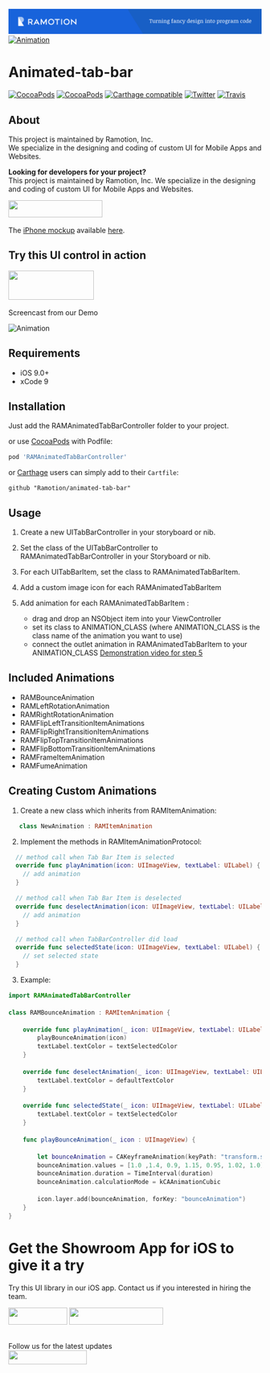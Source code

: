 [![header](./header.png)](https://ramotion.com?utm_source=gthb&utm_medium=special&utm_campaign=animated-tab-bar-logo)
[![Animation](https://raw.githubusercontent.com/Ramotion/animated-tab-bar/master/Screenshots/tab-bar-icons-iphone-ramotion-animation-interface-design.gif)](https://dribbble.com/shots/1766396-Animated-Tab-Bar-Icons)
# Animated-tab-bar
[![CocoaPods](https://img.shields.io/cocoapods/p/RAMAnimatedTabBarController.svg)](http://cocoapods.org/pods/RAMAnimatedTabBarController)
[![CocoaPods](https://img.shields.io/cocoapods/v/RAMAnimatedTabBarController.svg)](http://cocoapods.org/pods/RAMAnimatedTabBarController)
[![Carthage compatible](https://img.shields.io/badge/Carthage-compatible-4BC51D.svg?style=flat)](https://github.com/Ramotion/animated-tab-bar)
[![Twitter](https://img.shields.io/badge/Twitter-@Ramotion-blue.svg?style=flat)](http://twitter.com/Ramotion)
[![Travis](https://img.shields.io/travis/Ramotion/animated-tab-bar.svg)](https://travis-ci.org/Ramotion/animated-tab-bar)

## About
This project is maintained by Ramotion, Inc.<br>
We specialize in the designing and coding of custom UI for Mobile Apps and Websites.<br>

**Looking for developers for your project?**<br>
This project is maintained by Ramotion, Inc. We specialize in the designing and coding of custom UI for Mobile Apps and Websites.

<a href="https://dev.ramotion.com/?utm_source=gthb&utm_medium=special&utm_campaign=animated-tab-bar-contact-us">
<img src="https://github.com/ramotion/gliding-collection/raw/master/contact_our_team@2x.png" width="187" height="34"></a>
<br>


The [iPhone mockup](https://store.ramotion.com?utm_source=gthb&utm_medium=special&utm_campaign=animated-tab-bar) available [here](https://store.ramotion.com?utm_source=gthb&utm_medium=special&utm_campaign=animated-tab-bar).

## Try this UI control in action

<a href="https://itunes.apple.com/app/apple-store/id1182360240?pt=550053&ct=gthb-animated-tab-bar&mt=8" > <img src="https://github.com/Ramotion/navigation-stack/raw/master/Download_on_the_App_Store_Badge_US-UK_135x40.png" width="170" height="58"></a>

Screencast from our Demo

![Animation](https://raw.githubusercontent.com/Ramotion/animated-tab-bar/master/Screenshots/RAMAnimatedTabBarDemo.gif)

## Requirements

- iOS 9.0+
- xCode 9

## Installation

Just add the RAMAnimatedTabBarController folder to your project.

or use [CocoaPods](https://cocoapods.org) with Podfile:
``` ruby
pod 'RAMAnimatedTabBarController'
```

or [Carthage](https://github.com/Carthage/Carthage) users can simply add to their `Cartfile`:
```
github "Ramotion/animated-tab-bar"

```


## Usage

1. Create a new UITabBarController in your storyboard or nib.

2. Set the class of the UITabBarController to RAMAnimatedTabBarController in your Storyboard or nib.

3. For each UITabBarItem, set the class to RAMAnimatedTabBarItem.

4. Add a custom image icon for each RAMAnimatedTabBarItem

5. Add animation for each RAMAnimatedTabBarItem :
   * drag and drop an NSObject item into your ViewController
   * set its class to ANIMATION_CLASS (where ANIMATION_CLASS is the class name of the animation you want to use)
   * connect the outlet animation in RAMAnimatedTabBarItem to your ANIMATION_CLASS
   [Demonstration video for step 5](http://vimeo.com/112390386)


## Included Animations

* RAMBounceAnimation
* RAMLeftRotationAnimation
* RAMRightRotationAnimation
* RAMFlipLeftTransitionItemAnimations
* RAMFlipRightTransitionItemAnimations
* RAMFlipTopTransitionItemAnimations
* RAMFlipBottomTransitionItemAnimations
* RAMFrameItemAnimation
* RAMFumeAnimation

## Creating Custom Animations
1. Create a new class which inherits from RAMItemAnimation:

  ``` swift
     class NewAnimation : RAMItemAnimation
  ```
2. Implement the methods in RAMItemAnimationProtocol:


  ``` swift
    // method call when Tab Bar Item is selected
    override func playAnimation(icon: UIImageView, textLabel: UILabel) {
      // add animation
    }
  ```  
  ``` swift
    // method call when Tab Bar Item is deselected
    override func deselectAnimation(icon: UIImageView, textLabel: UILabel, defaultTextColor: UIColor, defaultIconColor: UIColor) {
      // add animation
    }
  ```    
  ``` swift
    // method call when TabBarController did load
    override func selectedState(icon: UIImageView, textLabel: UILabel) {
      // set selected state  
    }
  ```

3. Example:

``` swift
import RAMAnimatedTabBarController

class RAMBounceAnimation : RAMItemAnimation {

    override func playAnimation(_ icon: UIImageView, textLabel: UILabel) {
        playBounceAnimation(icon)
        textLabel.textColor = textSelectedColor
    }

    override func deselectAnimation(_ icon: UIImageView, textLabel: UILabel, defaultTextColor: UIColor, defaultIconColor: UIColor) {
        textLabel.textColor = defaultTextColor
    }

    override func selectedState(_ icon: UIImageView, textLabel: UILabel) {
        textLabel.textColor = textSelectedColor
    }

    func playBounceAnimation(_ icon : UIImageView) {

        let bounceAnimation = CAKeyframeAnimation(keyPath: "transform.scale")
        bounceAnimation.values = [1.0 ,1.4, 0.9, 1.15, 0.95, 1.02, 1.0]
        bounceAnimation.duration = TimeInterval(duration)
        bounceAnimation.calculationMode = kCAAnimationCubic

        icon.layer.add(bounceAnimation, forKey: "bounceAnimation")
    }
}
```

# Get the Showroom App for iOS to give it a try
Try this UI library in our iOS app. Contact us if you interested in hiring the team.

<a href="https://itunes.apple.com/app/apple-store/id1182360240?pt=550053&ct=animated-tab-bar&mt=8" >
<img src="https://github.com/ramotion/gliding-collection/raw/master/app_store@2x.png" width="117" height="34"></a>
<a href="https://dev.ramotion.com/?utm_source=gthb&utm_medium=special&utm_campaign=animated-tab-bar-contact-us">
<img src="https://github.com/ramotion/gliding-collection/raw/master/contact_our_team@2x.png" width="187" height="34"></a>
<br>
<br>



Follow us for the latest updates<br>
<a href="https://goo.gl/rPFpid" >
<img src="https://i.imgur.com/ziSqeSo.png/" width="156" height="28"></a>
